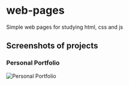 # web-pages
Simple web pages for studying html, css and js

## Screenshots of projects

### Personal Portfolio

<div style="width:150px">

![Personal Portfolio](https://github.com/Sebenta/web-pages/blob/master/screenshots/Personal%20Portfolio%20-%20hero.png,"sss")

</div>